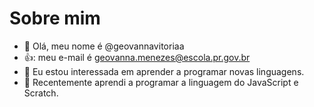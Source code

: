 # Sobre mim
- 👋 Olá, meu nome é @geovannavitoriaa
- 👍: meu e-mail é geovanna.menezes@escola.pr.gov.br
- 👀 Eu estou interessada em aprender a programar novas linguagens.
- 🌱 Recentemente aprendi a programar a linguagem do JavaScript e Scratch.
